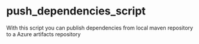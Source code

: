 # push_dependencies_script

With this script you can publish dependencies from local maven repository to a Azure artifacts repository
